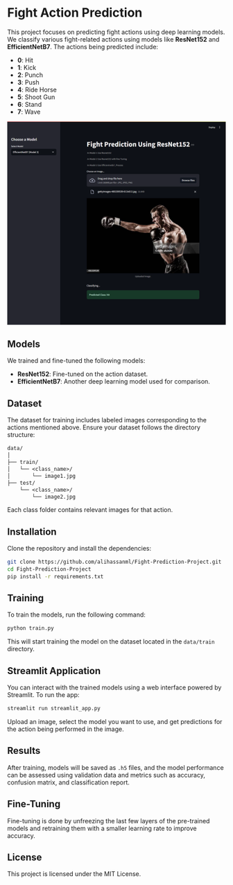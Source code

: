 # Fight Action Prediction

This project focuses on predicting fight actions using deep learning models. We classify various fight-related actions using models like **ResNet152** and **EfficientNetB7**. The actions being predicted include:

- **0**: Hit
- **1**: Kick
- **2**: Punch
- **3**: Push
- **4**: Ride Horse
- **5**: Shoot Gun
- **6**: Stand
- **7**: Wave

![image](./image.png)

## Models
We trained and fine-tuned the following models:
- **ResNet152**: Fine-tuned on the action dataset.
- **EfficientNetB7**: Another deep learning model used for comparison.

## Dataset
The dataset for training includes labeled images corresponding to the actions mentioned above. Ensure your dataset follows the directory structure:

```
data/
│
├── train/
│   └── <class_name>/
│       └── image1.jpg
├── test/
    └── <class_name>/
        └── image2.jpg
```

Each class folder contains relevant images for that action.

## Installation

Clone the repository and install the dependencies:

```bash
git clone https://github.com/alihassanml/Fight-Prediction-Project.git
cd Fight-Prediction-Project
pip install -r requirements.txt
```

## Training

To train the models, run the following command:

```bash
python train.py
```

This will start training the model on the dataset located in the `data/train` directory.

## Streamlit Application

You can interact with the trained models using a web interface powered by Streamlit. To run the app:

```bash
streamlit run streamlit_app.py
```

Upload an image, select the model you want to use, and get predictions for the action being performed in the image.

## Results

After training, models will be saved as `.h5` files, and the model performance can be assessed using validation data and metrics such as accuracy, confusion matrix, and classification report.

## Fine-Tuning

Fine-tuning is done by unfreezing the last few layers of the pre-trained models and retraining them with a smaller learning rate to improve accuracy.

## License

This project is licensed under the MIT License.
